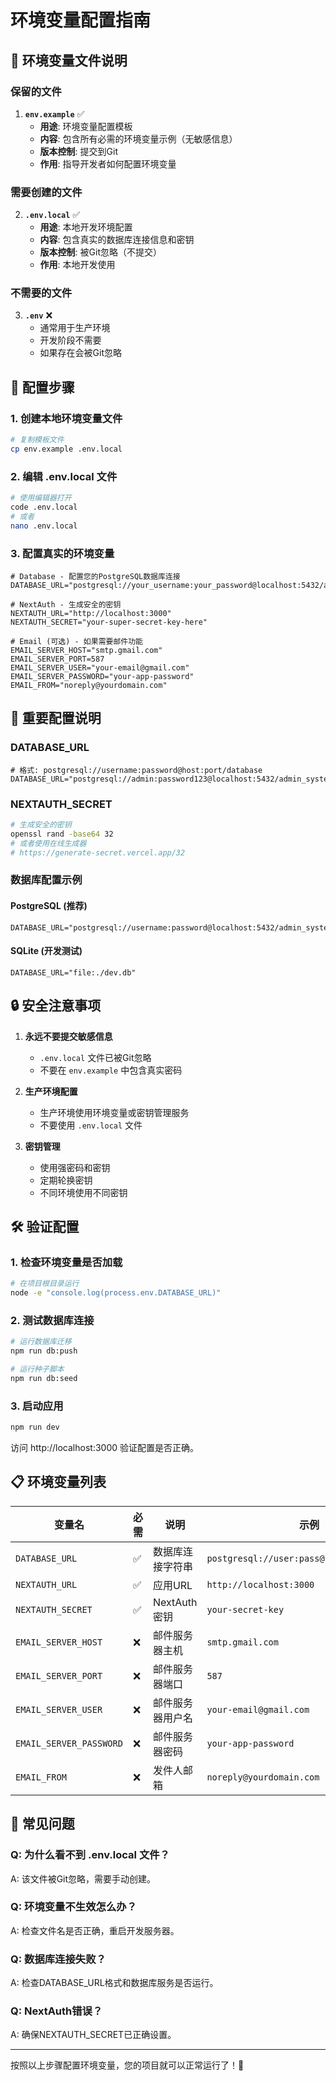 # 环境变量配置指南

## 📁 环境变量文件说明

### 保留的文件

1. **`env.example`** ✅
   - **用途**: 环境变量配置模板
   - **内容**: 包含所有必需的环境变量示例（无敏感信息）
   - **版本控制**: 提交到Git
   - **作用**: 指导开发者如何配置环境变量

### 需要创建的文件

2. **`.env.local`** ✅
   - **用途**: 本地开发环境配置
   - **内容**: 包含真实的数据库连接信息和密钥
   - **版本控制**: 被Git忽略（不提交）
   - **作用**: 本地开发使用

### 不需要的文件

3. **`.env`** ❌
   - 通常用于生产环境
   - 开发阶段不需要
   - 如果存在会被Git忽略

## 🚀 配置步骤

### 1. 创建本地环境变量文件

```bash
# 复制模板文件
cp env.example .env.local
```

### 2. 编辑 .env.local 文件

```bash
# 使用编辑器打开
code .env.local
# 或者
nano .env.local
```

### 3. 配置真实的环境变量

```env
# Database - 配置您的PostgreSQL数据库连接
DATABASE_URL="postgresql://your_username:your_password@localhost:5432/admin_system"

# NextAuth - 生成安全的密钥
NEXTAUTH_URL="http://localhost:3000"
NEXTAUTH_SECRET="your-super-secret-key-here"

# Email (可选) - 如果需要邮件功能
EMAIL_SERVER_HOST="smtp.gmail.com"
EMAIL_SERVER_PORT=587
EMAIL_SERVER_USER="your-email@gmail.com"
EMAIL_SERVER_PASSWORD="your-app-password"
EMAIL_FROM="noreply@yourdomain.com"
```

## 🔑 重要配置说明

### DATABASE_URL
```env
# 格式: postgresql://username:password@host:port/database
DATABASE_URL="postgresql://admin:password123@localhost:5432/admin_system"
```

### NEXTAUTH_SECRET
```bash
# 生成安全的密钥
openssl rand -base64 32
# 或者使用在线生成器
# https://generate-secret.vercel.app/32
```

### 数据库配置示例

#### PostgreSQL (推荐)
```env
DATABASE_URL="postgresql://username:password@localhost:5432/admin_system"
```

#### SQLite (开发测试)
```env
DATABASE_URL="file:./dev.db"
```

## 🔒 安全注意事项

1. **永远不要提交敏感信息**
   - `.env.local` 文件已被Git忽略
   - 不要在 `env.example` 中包含真实密码

2. **生产环境配置**
   - 生产环境使用环境变量或密钥管理服务
   - 不要使用 `.env.local` 文件

3. **密钥管理**
   - 使用强密码和密钥
   - 定期轮换密钥
   - 不同环境使用不同密钥

## 🛠️ 验证配置

### 1. 检查环境变量是否加载

```bash
# 在项目根目录运行
node -e "console.log(process.env.DATABASE_URL)"
```

### 2. 测试数据库连接

```bash
# 运行数据库迁移
npm run db:push

# 运行种子脚本
npm run db:seed
```

### 3. 启动应用

```bash
npm run dev
```

访问 http://localhost:3000 验证配置是否正确。

## 📋 环境变量列表

| 变量名 | 必需 | 说明 | 示例 |
|--------|------|------|------|
| `DATABASE_URL` | ✅ | 数据库连接字符串 | `postgresql://user:pass@localhost:5432/db` |
| `NEXTAUTH_URL` | ✅ | 应用URL | `http://localhost:3000` |
| `NEXTAUTH_SECRET` | ✅ | NextAuth密钥 | `your-secret-key` |
| `EMAIL_SERVER_HOST` | ❌ | 邮件服务器主机 | `smtp.gmail.com` |
| `EMAIL_SERVER_PORT` | ❌ | 邮件服务器端口 | `587` |
| `EMAIL_SERVER_USER` | ❌ | 邮件服务器用户名 | `your-email@gmail.com` |
| `EMAIL_SERVER_PASSWORD` | ❌ | 邮件服务器密码 | `your-app-password` |
| `EMAIL_FROM` | ❌ | 发件人邮箱 | `noreply@yourdomain.com` |

## 🚨 常见问题

### Q: 为什么看不到 .env.local 文件？
A: 该文件被Git忽略，需要手动创建。

### Q: 环境变量不生效怎么办？
A: 检查文件名是否正确，重启开发服务器。

### Q: 数据库连接失败？
A: 检查DATABASE_URL格式和数据库服务是否运行。

### Q: NextAuth错误？
A: 确保NEXTAUTH_SECRET已正确设置。

---

按照以上步骤配置环境变量，您的项目就可以正常运行了！🎉 